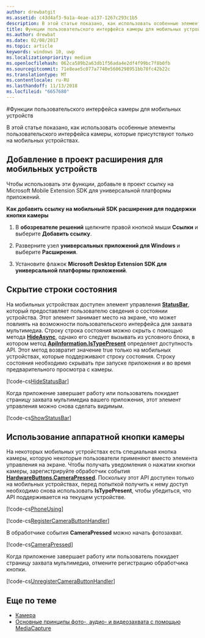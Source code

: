 ```yaml
---
author: drewbatgit
ms.assetid: c43d4af3-9a1a-4eae-a137-1267c293c1b5
description: В этой статье показано, как использовать особенные элементы пользовательского интерфейса камеры, которые присутствуют только на мобильных устройствах.
title: Функции пользовательского интерфейса камеры для мобильных устройств
ms.author: drewbat
ms.date: 02/08/2017
ms.topic: article
keywords: windows 10, uwp
ms.localizationpriority: medium
ms.openlocfilehash: 062ca589b2a63db1f56ada4e2df4f99bc7f8b0fb
ms.sourcegitcommit: 71e8eae5c077a7740e5606298951bb78fc42b22c
ms.translationtype: MT
ms.contentlocale: ru-RU
ms.lasthandoff: 11/13/2018
ms.locfileid: "6657680"
---
```

#<a name="camera-ui-features-for-mobile-devices"></a>Функции пользовательского интерфейса камеры для мобильных устройств

В этой статье показано, как использовать особенные элементы пользовательского интерфейса камеры, которые присутствуют только на мобильных устройствах. 

## <a name="add-the-mobile-extension-to-your-project"></a>Добавление в проект расширения для мобильных устройств 

Чтобы использовать эти функции, добавьте в проект ссылку на Microsoft Mobile Extension SDK для универсальной платформы приложений.

**Как добавить ссылку на мобильный SDK расширения для поддержки кнопки камеры**

1.  В **обозревателе решений** щелкните правой кнопкой мыши **Ссылки** и выберите **Добавить ссылку**.

2.  Разверните узел **универсальных приложений для Windows** и выберите **Расширения**.

3.  Установите флажок **Microsoft Desktop Extension SDK для универсальной платформы приложений**.

## <a name="hide-the-status-bar"></a>Скрытие строки состояния

На мобильных устройствах доступен элемент управления [**StatusBar**](https://msdn.microsoft.com/library/windows/apps/dn633864), который предоставляет пользователю сведения о состоянии устройства. Этот элемент занимает место на экране, что может повлиять на возможности пользовательского интерфейса для захвата мультимедиа. Строку строка состояния можно скрыть с помощью метода [**HideAsync**](https://msdn.microsoft.com/library/windows/apps/dn610339), однако его следует вызывать из условного блока, в котором метод [**ApiInformation.IsTypePresent**](https://msdn.microsoft.com/library/windows/apps/dn949016) определяет доступность API. Этот метод возвратит значение true только на мобильных устройствах, которые поддерживают строку состояния. Строку состояния необходимо скрывать при запуске приложения и во время предварительного просмотра с камеры.

[!code-cs[HideStatusBar](./code/BasicMediaCaptureWin10/cs/MainPage.xaml.cs#SnippetHideStatusBar)]

Когда приложение завершает работу или пользователь покидает страницу захвата мультимедиа вашего приложения, этот элемент управления можно снова сделать видимым.

[!code-cs[ShowStatusBar](./code/BasicMediaCaptureWin10/cs/MainPage.xaml.cs#SnippetShowStatusBar)]

## <a name="use-the-hardware-camera-button"></a>Использование аппаратной кнопки камеры

На некоторых мобильных устройствах есть специальная кнопка камеры, которую некоторые пользователи применяют вместо элемента управления на экране. Чтобы получать уведомления о нажатии кнопки камеры, зарегистрируйте обработчик события [**HardwareButtons.CameraPressed**](https://msdn.microsoft.com/library/windows/apps/dn653805). Поскольку этот API доступен только на мобильных устройствах, перед попыткой получить к нему доступ необходимо снова использовать **IsTypePresent**, чтобы убедиться, что API поддерживается на текущем устройстве.

[!code-cs[PhoneUsing](./code/BasicMediaCaptureWin10/cs/MainPage.xaml.cs#SnippetPhoneUsing)]

[!code-cs[RegisterCameraButtonHandler](./code/BasicMediaCaptureWin10/cs/MainPage.xaml.cs#SnippetRegisterCameraButtonHandler)]

В обработчике события **CameraPressed** можно начать фотозахват.

[!code-cs[CameraPressed](./code/BasicMediaCaptureWin10/cs/MainPage.xaml.cs#SnippetCameraPressed)]

Когда приложение завершает работу или пользователь покидает страницу захвата мультимедиа, отмените регистрацию обработчика кнопки.

[!code-cs[UnregisterCameraButtonHandler](./code/BasicMediaCaptureWin10/cs/MainPage.xaml.cs#SnippetUnregisterCameraButtonHandler)]

## <a name="related-topics"></a>Еще по теме

* [Камера](camera.md)
* [Основные принципы фото-, аудио- и видеозахвата с помощью MediaCapture](basic-photo-video-and-audio-capture-with-MediaCapture.md)





